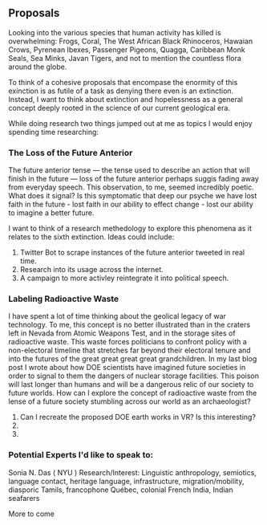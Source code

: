 ## Proposals

Looking into the various species that human activity has killed is overwhelming: Frogs, Coral, The West African Black Rhinoceros, Hawaian Crows, Pyrenean Ibexes, Passenger Pigeons, Quagga, Caribbean Monk Seals, Sea Minks, Javan Tigers, and not to mention the countless flora around the globe.  

To think of a cohesive proposals that encompase the enormity of this exinction is as futile of a task as denying there even is an extinction.  Instead, I want to think about extinction and hopelessness as a general concept deeply rooted in the science of our current geological era.  

While doing research two things jumped out at me as topics I would enjoy spending time researching:

### The Loss of the Future Anterior 

The future anterior tense — the tense used to describe an action that will finish in the future —  loss of the future anterior perhaps suggis fading away from everyday speech. This observation, to me, seemed incredibly poetic. What does it signal? Is this symptomatic that deep our psyche we have lost faith in the future - lost faith in our ability to effect change - lost our ability to imagine a better future.  

I want to think of a research methedology to explore this phenomena as it relates to the sixth extinction. Ideas could include:

1. Twitter Bot to scrape instances of the future anterior tweeted in real time. 
2. Research into its usage across the internet.
3. A campaign to more activley reintegrate it into political speech.



### Labeling Radioactive Waste

I have spent a lot of time thinking about the geolical legacy of war technology.  To me, this concept is no better illustrated than in the craters left in Nevada from Atomic Weapons Test, and in the storage sites of radioactive waste. This waste forces politicians to confront policy with a non-electoral timeline that stretches far beyond their electoral tenure and into the futures of the great great great great grandchildren.  In my last blog post I wrote about how DOE scientists have imagined future societies in order to signal to them the dangers of nuclear storage facilities.  This poison will last longer than humans and will be a dangerous relic of our society to future worlds. How can I explore the concept of radioactive waste from the lense of a future society stumbling across our world as an archaeologist?

1. Can I recreate the proposed DOE earth works in VR?  Is this interesting?
2.   
3.   

### Potential Experts I'd like to speak to:

Sonia N. Das ( NYU ) Research/Interest: Linguistic anthropology, semiotics, language contact, heritage language, infrastructure, migration/mobility, diasporic Tamils, francophone Québec, colonial French India, Indian seafarers

More to come



